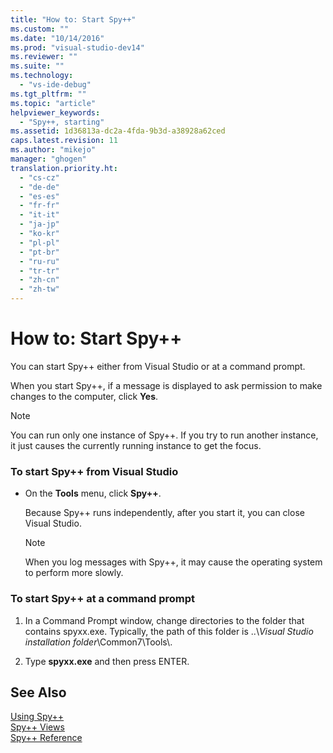 ```yaml
---
title: "How to: Start Spy++"
ms.custom: ""
ms.date: "10/14/2016"
ms.prod: "visual-studio-dev14"
ms.reviewer: ""
ms.suite: ""
ms.technology: 
  - "vs-ide-debug"
ms.tgt_pltfrm: ""
ms.topic: "article"
helpviewer_keywords: 
  - "Spy++, starting"
ms.assetid: 1d36813a-dc2a-4fda-9b3d-a38928a62ced
caps.latest.revision: 11
ms.author: "mikejo"
manager: "ghogen"
translation.priority.ht: 
  - "cs-cz"
  - "de-de"
  - "es-es"
  - "fr-fr"
  - "it-it"
  - "ja-jp"
  - "ko-kr"
  - "pl-pl"
  - "pt-br"
  - "ru-ru"
  - "tr-tr"
  - "zh-cn"
  - "zh-tw"
---
```

# How to: Start Spy++
You can start Spy++ either from Visual Studio or at a command prompt.  
  
 When you start Spy++, if a message is displayed to ask permission to make changes to the computer, click **Yes**.  
  
> [!NOTE]
>  You can run only one instance of Spy++. If you try to run another instance, it just causes the currently running instance to get the focus.  
  
### To start Spy++ from Visual Studio  
  
-   On the **Tools** menu, click **Spy++**.  
  
     Because Spy++ runs independently, after you start it, you can close Visual Studio.  
  
    > [!NOTE]
    >  When you log messages with Spy++, it may cause the operating system to perform more slowly.  
  
### To start Spy++ at a command prompt  
  
1.  In a Command Prompt window, change directories to the folder that contains spyxx.exe. Typically, the path of this folder is ..\\*Visual Studio installation folder*\Common7\Tools\\.  
  
2.  Type **spyxx.exe** and then press ENTER.  
  
## See Also  
 [Using Spy++](../debugger/using-spy--.md)   
 [Spy++ Views](../debugger/spy---views.md)   
 [Spy++ Reference](../debugger/spy---reference.md)